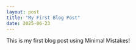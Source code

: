 ```yaml
---
layout: post
title: "My First Blog Post"
date: 2025-06-23
---
```

This is my first blog post using Minimal Mistakes!
